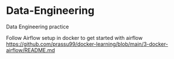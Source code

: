 # Data-Engineering
Data Engineering practice

Follow Airflow setup in docker to get started with airflow
https://github.com/prassu99/docker-learning/blob/main/3-docker-airflow/README.md 

